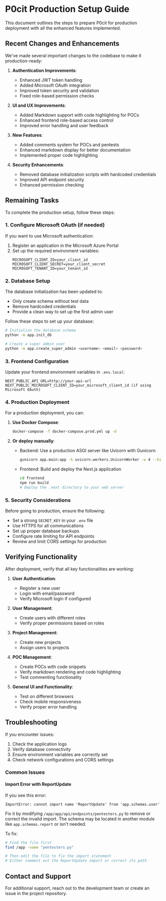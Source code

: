 # P0cit Production Setup Guide

This document outlines the steps to prepare P0cit for production deployment with all the enhanced features implemented.

## Recent Changes and Enhancements

We've made several important changes to the codebase to make it production-ready:

1. **Authentication Improvements**:
   - Enhanced JWT token handling
   - Added Microsoft OAuth integration
   - Improved token security and validation
   - Fixed role-based permission checks

2. **UI and UX Improvements**:
   - Added Markdown support with code highlighting for POCs
   - Enhanced frontend role-based access control
   - Improved error handling and user feedback

3. **New Features**:
   - Added comments system for POCs and pentests
   - Enhanced markdown display for better documentation
   - Implemented proper code highlighting

4. **Security Enhancements**:
   - Removed database initialization scripts with hardcoded credentials
   - Improved API endpoint security
   - Enhanced permission checking

## Remaining Tasks

To complete the production setup, follow these steps:

### 1. Configure Microsoft OAuth (if needed)

If you want to use Microsoft authentication:

1. Register an application in the Microsoft Azure Portal
2. Set up the required environment variables:
   ```
   MICROSOFT_CLIENT_ID=your_client_id
   MICROSOFT_CLIENT_SECRET=your_client_secret
   MICROSOFT_TENANT_ID=your_tenant_id
   ```

### 2. Database Setup

The database initialization has been updated to:
- Only create schema without test data
- Remove hardcoded credentials
- Provide a clean way to set up the first admin user

Follow these steps to set up your database:

```bash
# Initialize the database schema
python -m app.init_db

# Create a super admin user
python -m app.create_super_admin <username> <email> <password>
```

### 3. Frontend Configuration

Update your frontend environment variables in `.env.local`:

```
NEXT_PUBLIC_API_URL=http://your-api-url
NEXT_PUBLIC_MICROSOFT_CLIENT_ID=your_microsoft_client_id (if using Microsoft OAuth)
```

### 4. Production Deployment

For a production deployment, you can:

1. **Use Docker Compose**:
   ```bash
   docker-compose -f docker-compose.prod.yml up -d
   ```

2. **Or deploy manually**:
   - Backend: Use a production ASGI server like Uvicorn with Gunicorn
     ```bash
     gunicorn app.main:app -k uvicorn.workers.UvicornWorker -w 4 --bind 0.0.0.0:8000
     ```
   - Frontend: Build and deploy the Next.js application
     ```bash
     cd frontend
     npm run build
     # Deploy the .next directory to your web server
     ```

### 5. Security Considerations

Before going to production, ensure the following:

- Set a strong `SECRET_KEY` in your `.env` file
- Use HTTPS for all communications
- Set up proper database backups
- Configure rate limiting for API endpoints
- Review and limit CORS settings for production

## Verifying Functionality

After deployment, verify that all key functionalities are working:

1. **User Authentication**:
   - Register a new user
   - Login with email/password
   - Verify Microsoft login if configured

2. **User Management**:
   - Create users with different roles
   - Verify proper permissions based on roles

3. **Project Management**:
   - Create new projects
   - Assign users to projects

4. **POC Management**:
   - Create POCs with code snippets
   - Verify markdown rendering and code highlighting
   - Test commenting functionality

5. **General UI and Functionality**:
   - Test on different browsers
   - Check mobile responsiveness
   - Verify proper error handling

## Troubleshooting

If you encounter issues:

1. Check the application logs
2. Verify database connectivity
3. Ensure environment variables are correctly set
4. Check network configurations and CORS settings

### Common Issues

#### Import Error with ReportUpdate

If you see this error:
```
ImportError: cannot import name 'ReportUpdate' from 'app.schemas.user'
```

Fix it by modifying `/app/app/api/endpoints/pentesters.py` to remove or correct the invalid import. The schema may be located in another module like `app.schemas.report` or isn't needed.

To fix:
```bash
# Find the file first
find /app -name "pentesters.py"

# Then edit the file to fix the import statement
# Either comment out the ReportUpdate import or correct its path
```

## Contact and Support

For additional support, reach out to the development team or create an issue in the project repository. 